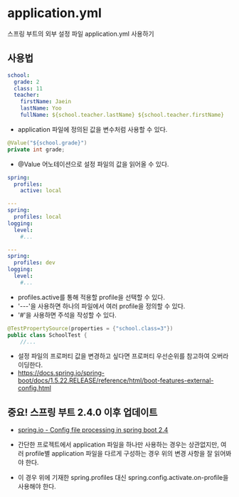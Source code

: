 # application.yml
스프링 부트의 외부 설정 파일 application.yml 사용하기

## 사용법
```yaml
school:
  grade: 2
  class: 11
  teacher:
    firstName: Jaein
    lastName: Yoo
    fullName: ${school.teacher.lastName} ${school.teacher.firstName}
```

- application 파일에 정의된 값을 변수처럼 사용할 수 있다.

```java
@Value("${school.grade}")
private int grade;
```

- @Value 어노테이션으로 설정 파일의 값을 읽어올 수 있다.

```yaml
spring:
  profiles:
    active: local

---
spring:
  profiles: local
logging:
  level:
    #...

---
spring:
  profiles: dev
logging:
  level:
    #...
```

- profiles.active를 통해 적용할 profile을 선택할 수 있다.
- '---'을 사용하면 하나의 파일에서 여러 profile을 정의할 수 있다.
- '#'을 사용하면 주석을 작성할 수 있다.

```java
@TestPropertySource(properties = {"school.class=3"})
public class SchoolTest {
    //...
```

- 설정 파일의 프로퍼티 값을 변경하고 싶다면 프로퍼티 우선순위를 참고하여 오버라이딩한다.
- https://docs.spring.io/spring-boot/docs/1.5.22.RELEASE/reference/html/boot-features-external-config.html

## 중요! 스프링 부트 2.4.0 이후 업데이트
- [spring.io - Config file processing in spring boot 2.4](https://spring.io/blog/2020/08/14/config-file-processing-in-spring-boot-2-4)  

- 간단한 프로젝트에서 application 파일을 하나만 사용하는 경우는 상관없지만, 여러 profile별 application 파일을 다르게 구성하는 경우 위의 변경 사항을 잘 읽어봐야 한다.
- 이 경우 위에 기재한 spring.profiles 대신 spring.config.activate.on-profile을 사용해야 한다. 